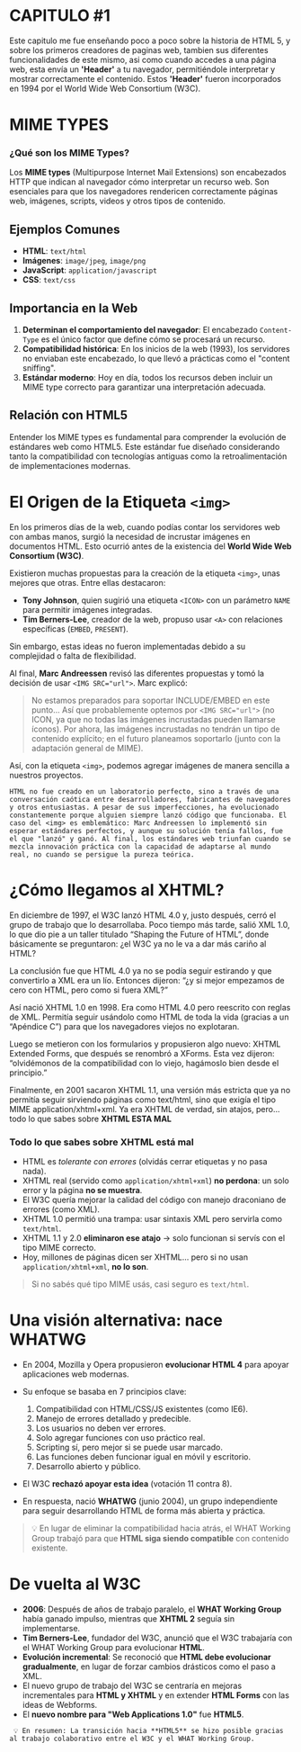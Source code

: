 # CAPITULO #1  
Este capitulo me fue enseñando poco a poco sobre la historia de HTML 5, y sobre los primeros creadores de paginas web, tambien sus diferentes funcionalidades de este mismo, asi como cuando accedes a una página web, esta envía un **'Header'** a tu navegador, permitiéndole interpretar y mostrar correctamente el contenido. Estos **'Header'** fueron incorporados en 1994 por el World Wide Web Consortium (W3C).

# MIME TYPES  

### ¿Qué son los MIME Types?  
Los **MIME types** (Multipurpose Internet Mail Extensions) son encabezados HTTP que indican al navegador cómo interpretar un recurso web. Son esenciales para que los navegadores rendericen correctamente páginas web, imágenes, scripts, videos y otros tipos de contenido.

## Ejemplos Comunes  
- **HTML**: `text/html`  
- **Imágenes**: `image/jpeg`, `image/png`  
- **JavaScript**: `application/javascript`  
- **CSS**: `text/css`  

## Importancia en la Web  
1. **Determinan el comportamiento del navegador**: El encabezado `Content-Type` es el único factor que define cómo se procesará un recurso.  
2. **Compatibilidad histórica**: En los inicios de la web (1993), los servidores no enviaban este encabezado, lo que llevó a prácticas como el "content sniffing".  
3. **Estándar moderno**: Hoy en día, todos los recursos deben incluir un MIME type correcto para garantizar una interpretación adecuada.  

## Relación con HTML5  
Entender los MIME types es fundamental para comprender la evolución de estándares web como HTML5. Este estándar fue diseñado considerando tanto la compatibilidad con tecnologías antiguas como la retroalimentación de implementaciones modernas.  


# El Origen de la Etiqueta `<img>`

En los primeros días de la web, cuando podías contar los servidores web con ambas manos, surgió la necesidad de incrustar imágenes en documentos HTML. Esto ocurrió antes de la existencia del **World Wide Web Consortium (W3C)**.

Existieron muchas propuestas para la creación de la etiqueta `<img>`, unas mejores que otras. Entre ellas destacaron:

- **Tony Johnson**, quien sugirió una etiqueta `<ICON>` con un parámetro `NAME` para permitir imágenes integradas.
- **Tim Berners-Lee**, creador de la web, propuso usar `<A>` con relaciones específicas (`EMBED`, `PRESENT`).

Sin embargo, estas ideas no fueron implementadas debido a su complejidad o falta de flexibilidad.

Al final, **Marc Andreessen** revisó las diferentes propuestas y tomó la decisión de usar `<IMG SRC="url">`. Marc explicó:

> No estamos preparados para soportar INCLUDE/EMBED en este punto... Así que probablemente optemos por `<IMG SRC="url">` (no ICON, ya que no todas las imágenes incrustadas pueden llamarse íconos). Por ahora, las imágenes incrustadas no tendrán un tipo de contenido explícito; en el futuro planeamos soportarlo (junto con la adaptación general de MIME).

Así, con la etiqueta `<img>`, podemos agregar imágenes de manera sencilla a nuestros proyectos.


`HTML no fue creado en un laboratorio perfecto, sino a través de una conversación caótica entre desarrolladores, fabricantes de navegadores y otros entusiastas. A pesar de sus imperfecciones, ha evolucionado constantemente porque alguien siempre lanzó código que funcionaba. El caso del <img> es emblemático: Marc Andreessen lo implementó sin esperar estándares perfectos, y aunque su solución tenía fallos, fue el que "lanzó" y ganó. Al final, los estándares web triunfan cuando se mezcla innovación práctica con la capacidad de adaptarse al mundo real, no cuando se persigue la pureza teórica.`


# ¿Cómo llegamos al XHTML?
En diciembre de 1997, el W3C lanzó HTML 4.0 y, justo después, cerró el grupo de trabajo que lo desarrollaba. Poco tiempo más tarde, salió XML 1.0, lo que dio pie a un taller titulado “Shaping the Future of HTML”, donde básicamente se preguntaron: ¿el W3C ya no le va a dar más cariño al HTML?

La conclusión fue que HTML 4.0 ya no se podía seguir estirando y que convertirlo a XML era un lío. Entonces dijeron: “¿y si mejor empezamos de cero con HTML, pero como si fuera XML?”

Así nació XHTML 1.0 en 1998. Era como HTML 4.0 pero reescrito con reglas de XML. Permitía seguir usándolo como HTML de toda la vida (gracias a un “Apéndice C”) para que los navegadores viejos no explotaran.

Luego se metieron con los formularios y propusieron algo nuevo: XHTML Extended Forms, que después se renombró a XForms. Esta vez dijeron: “olvidémonos de la compatibilidad con lo viejo, hagámoslo bien desde el principio.”

Finalmente, en 2001 sacaron XHTML 1.1, una versión más estricta que ya no permitía seguir sirviendo páginas como text/html, sino que exigía el tipo MIME application/xhtml+xml. Ya era XHTML de verdad, sin atajos, pero... todo lo que sabes sobre **XHTML ESTA MAL**

### Todo lo que sabes sobre XHTML está mal

- HTML es *tolerante con errores* (olvidás cerrar etiquetas y no pasa nada).
- XHTML real (servido como `application/xhtml+xml`) **no perdona**: un solo error y la página **no se muestra**.
- El W3C quería mejorar la calidad del código con manejo draconiano de errores (como XML).
- XHTML 1.0 permitió una trampa: usar sintaxis XML pero servirla como `text/html`.
- XHTML 1.1 y 2.0 **eliminaron ese atajo** → solo funcionan si servís con el tipo MIME correcto.
- Hoy, millones de páginas dicen ser XHTML… pero si no usan `application/xhtml+xml`, **no lo son**.

> Si no sabés qué tipo MIME usás, casi seguro es `text/html`.

#  Una visión alternativa: nace WHATWG

- En 2004, Mozilla y Opera propusieron **evolucionar HTML 4** para apoyar aplicaciones web modernas.
- Su enfoque se basaba en 7 principios clave:
  1. Compatibilidad con HTML/CSS/JS existentes (como IE6).
  2. Manejo de errores detallado y predecible.
  3. Los usuarios no deben ver errores.
  4. Solo agregar funciones con uso práctico real.
  5. Scripting sí, pero mejor si se puede usar marcado.
  6. Las funciones deben funcionar igual en móvil y escritorio.
  7. Desarrollo abierto y público.

- El W3C **rechazó apoyar esta idea** (votación 11 contra 8).
- En respuesta, nació **WHATWG** (junio 2004), un grupo independiente para seguir desarrollando HTML de forma más abierta y práctica.



> 💡 En lugar de eliminar la compatibilidad hacia atrás, el WHAT Working Group trabajó para que **HTML siga siendo compatible** con contenido existente.

#  **De vuelta al W3C**

- **2006**: Después de años de trabajo paralelo, el **WHAT Working Group** había ganado impulso, mientras que **XHTML 2** seguía sin implementarse. 
- **Tim Berners-Lee**, fundador del W3C, anunció que el W3C trabajaría con el WHAT Working Group para evolucionar **HTML**.
- **Evolución incremental**: Se reconoció que **HTML debe evolucionar gradualmente**, en lugar de forzar cambios drásticos como el paso a XML.
- El nuevo grupo de trabajo del W3C se centraría en mejoras incrementales para **HTML y XHTML** y en extender **HTML Forms** con las ideas de Webforms.
- El **nuevo nombre para "Web Applications 1.0"** fue **HTML5**.

` 💡 En resumen: La transición hacia **HTML5** se hizo posible gracias al trabajo colaborativo entre el W3C y el WHAT Working Group.`








